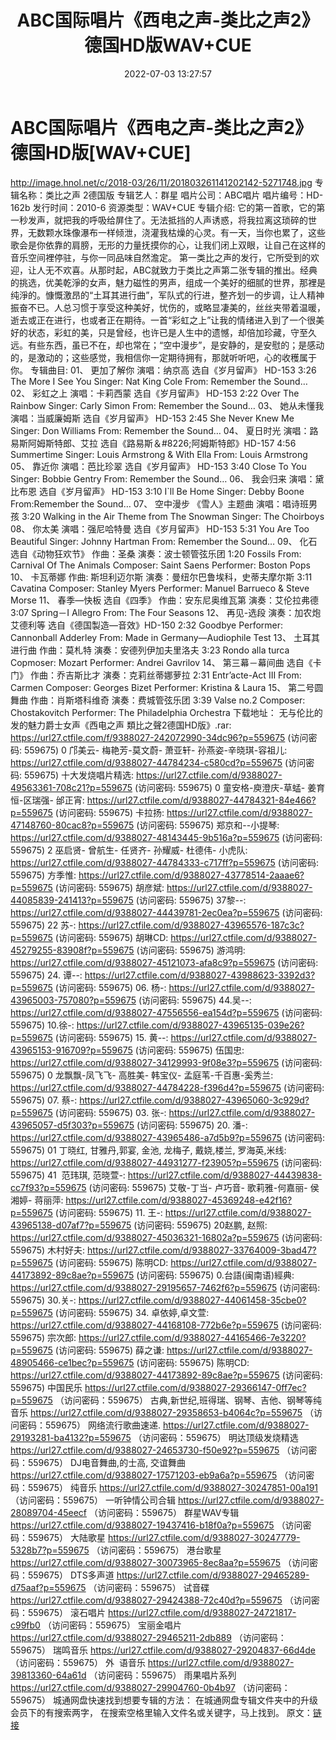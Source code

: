 ﻿---
title: ABC国际唱片《西电之声-类比之声2》德国HD版WAV+CUE
date: 2022-07-03 13:27:57
categories: 试音碟、非卖品、发烧碟
tags: 纯音雅乐
---
# ABC国际唱片《西电之声-类比之声2》德国HD版[WAV+CUE]

http://image.hnol.net/c/2018-03/26/11/201803261141202142-5271748.jpg
专辑名称：类比之声 2德国版
专辑艺人：群星
唱片公司：ABC唱片
唱片编号：HD-162b
发行时间：2010-6
资源类型：WAV+CUE
专辑介绍:
它的第一首歌，它的第一秒发声，就把我的呼吸给屏住了。无法抵挡的人声诱惑，将我拉离这琐碎的世界，无数颗水珠像瀑布一样倾泄，浇灌我枯燥的心灵。有一天，当你也累了，这些歌会是你依靠的肩膀，无形的力量抚摸你的心，让我们闭上双眼，让自己在这样的音乐空间裡停驻，与你一同品味自然澹定。
第一类比之声的发行，它所受到的欢迎，让人无不欢喜。从那时起，ABC就致力于类比之声第二张专辑的推出。经典的挑选，优美乾淨的女声，魅力磁性的男声，组成一个美好的细腻的世界，那裡是纯淨的。慷慨激昂的“土耳其进行曲”，军队式的行进，整齐划一的步调，让人精神振奋不已。人总习惯于享受这种美好，忧伤的，或略显凄美的，丝丝夹带着温暖，逝去或正在进行，也或者正在期待。一首“彩虹之上”让我的情绪进入到了一个很美好的状态，彩虹的美，只是曾经，也许已是人生中的遗憾，却倍加珍藏，守至久远。有些东西，虽已不在，却也常在；“空中漫步”，是安静的，是安慰的；是感动的，是激动的；这些感觉，我相信你一定期待拥有，那就听听吧，心的收穫属于你。
专辑曲目:
01、 更加了解你 演唱：纳京高 选自《岁月留声》 HD-153
3:26
The More I See You Singer: Nat King Cole From: Remember the
Sound…
02、 彩虹之上 演唱：卡莉西蒙 选自《岁月留声》 HD-153 2:22
Over The Rainbow Singer: Carly Simon From: Remember the
Sound…
03、 她从未懂我 演唱：当威廉姆斯 选自《岁月留声》 HD-153 2:45
She Never Knew Me Singer: Don Williams From: Remember the
Sound…
04、 夏日时光 演唱：路易斯阿姆斯特郎、艾拉 选自《路易斯＆#8226;阿姆斯特郎》HD-157
4:56
Summertime Singer: Louis Armstrong & With Ella From: Louis
Armstrong
05、 靠近你 演唱：芭比珍翠 选自《岁月留声》 HD-153
3:40
Close To You Singer: Bobbie Gentry From: Remember the Sound…
06、 我会归来 演唱：黛比布恩 选自《岁月留声》 HD-153
3:10
I`ll Be Home Singer: Debby Boone From:Remember the
Sound…
07、 空中漫步 《雪人》主题曲 演唱：唱诗班男孩
3:20
Walking in the Air Theme from The Snowman Singer: The
Choirboys
08、 你太美 演唱：强尼哈特曼 选自《岁月留声》 HD-153
5:31
You Are Too Beautiful Singer: Johnny Hartman From: Remember the
Sound…
09、 化石 选自《动物狂欢节》 作曲：圣桑 演奏：波士顿管弦乐团
1:20
Fossils From: Carnival Of The Animals Composer: Saint Saens
Performer: Boston Pops
10、 卡瓦蒂娜 作曲: 斯坦利迈尔斯 演奏：曼纽尔巴鲁埃科，史蒂夫摩尔斯
3:11
Cavatina Composer: Stanley Myers Performer: Manuel Barrueco &
Steve Morse
11、 春季—快板 选自《四季》 作曲：安东尼奥维瓦第 演奏：艾伦拉弗德
3:07
Spring－I Allegro From: The Four
Seasons
12、 再见-选段 演奏：加农炮艾德利等 选自《德国製造—音效》HD-150
2:32
Goodbye Performer: Cannonball Adderley From: Made in
Germany—Audiophile Test
13、 土耳其进行曲 作曲：莫札特 演奏：安德列伊加夫里洛夫
3:23
Rondo alla turca Copmoser: Mozart Performer: Andrei
Gavrilov
14、 第三幕－幕间曲 选自《卡门》 作曲：乔吉斯比才 演奏：克莉丝蒂娜萝拉
2:31
Entr’acte-Act III From: Carmen Composer: Georges Bizet Performer:
Kristina & Laura
15、 第二号圆舞曲 作曲：肖斯塔科维奇 演奏：费城管弦乐团
3:39
Valse no.2 Composer: Chostakovitch Performer: The Philadelphia
Orchestra
下载地址：
无与伦比的发的魅力爵士女声《西电之声 類比之聲2德国HD版》.rar: https://url27.ctfile.com/f/9388027-242072990-34dc96?p=559675
(访问密码: 559675)
0 邝美云- 梅艳芳-莫文蔚- 萧亚轩- 孙燕姿-辛晓琪-容祖儿: https://url27.ctfile.com/d/9388027-44784234-c580cd?p=559675
(访问密码: 559675)
十大发烧唱片精选: https://url27.ctfile.com/d/9388027-49563361-708c21?p=559675
(访问密码: 559675)
0 童安格-庾澄庆-草蜢- 姜育恒-区瑞强- 邰正宵: https://url27.ctfile.com/d/9388027-44784321-84e466?p=559675
(访问密码: 559675)
卡拉扬: https://url27.ctfile.com/d/9388027-47148760-80cac8?p=559675
(访问密码: 559675)
郑京和--小提琴: https://url27.ctfile.com/d/9388027-48143445-9b516a?p=559675
(访问密码: 559675)
2 巫启贤- 曾航生- 任贤齐- 孙耀威- 杜德伟- 小虎队: https://url27.ctfile.com/d/9388027-44784333-c717ff?p=559675
(访问密码: 559675)
方季惟: https://url27.ctfile.com/d/9388027-43778514-2aaae6?p=559675
(访问密码: 559675)
胡彦斌: https://url27.ctfile.com/d/9388027-44085839-241413?p=559675
(访问密码: 559675)
37黎--: https://url27.ctfile.com/d/9388027-44439781-2ec0ea?p=559675
(访问密码: 559675)
22 苏-: https://url27.ctfile.com/d/9388027-43965576-187c3c?p=559675
(访问密码: 559675)
胡琳CD: https://url27.ctfile.com/d/9388027-45279255-83908f?p=559675
(访问密码: 559675)
游鸿明: https://url27.ctfile.com/d/9388027-45121073-afa8c9?p=559675
(访问密码: 559675)
24. 谭--: https://url27.ctfile.com/d/9388027-43988623-3392d3?p=559675
(访问密码: 559675)
06. 杨-: https://url27.ctfile.com/d/9388027-43965003-757080?p=559675
(访问密码: 559675)
44.吴--: https://url27.ctfile.com/d/9388027-47556556-ea154d?p=559675
(访问密码: 559675)
10.徐-: https://url27.ctfile.com/d/9388027-43965135-039e26?p=559675
(访问密码: 559675)
15. 黄--: https://url27.ctfile.com/d/9388027-43965153-916709?p=559675
(访问密码: 559675)
伍国忠: https://url27.ctfile.com/d/9388027-34129993-9f08e3?p=559675
(访问密码: 559675)
0 龙飘飘-凤飞飞- 高胜美- 韩宝仪- 孟庭苇-千百惠-奚秀兰: https://url27.ctfile.com/d/9388027-44784228-f396d4?p=559675
(访问密码: 559675)
07. 蔡-: https://url27.ctfile.com/d/9388027-43965060-3c929d?p=559675
(访问密码: 559675)
03. 张-: https://url27.ctfile.com/d/9388027-43965057-d5f303?p=559675
(访问密码: 559675)
20. 潘-: https://url27.ctfile.com/d/9388027-43965486-a7d5b9?p=559675
(访问密码: 559675)
01 丁晓红, 甘雅丹,郭宴, 金池, 龙梅子, 戴娆,楼兰, 罗海英,米线: https://url27.ctfile.com/d/9388027-44931277-f23905?p=559675
(访问密码: 559675)
41  范玮琪, 范晓萱-: https://url27.ctfile.com/d/9388027-44439838-cc7f93?p=559675
(访问密码: 559675)
艾敬-丁当- 卢巧音- 歌莉雅-何嘉丽- 侯湘婷- 蒋丽萍: https://url27.ctfile.com/d/9388027-45369248-e42f16?p=559675
(访问密码: 559675)
11. 王-: https://url27.ctfile.com/d/9388027-43965138-d07af7?p=559675
(访问密码: 559675)
20赵鹏, 赵照: https://url27.ctfile.com/d/9388027-45036321-16802a?p=559675
(访问密码: 559675)
木村好夫: https://url27.ctfile.com/d/9388027-33764009-3bad47?p=559675
(访问密码: 559675)
陈明CD:
https://url27.ctfile.com/d/9388027-44173892-89c8ae?p=559675
(访问密码:
559675)
0.台語(闽南语)經典: https://url27.ctfile.com/d/9388027-29195657-7462f6?p=559675
(访问密码: 559675)
30.关-: https://url27.ctfile.com/d/9388027-44061458-35cbe0?p=559675
(访问密码: 559675)
34. 卓依婷,卓文萱: https://url27.ctfile.com/d/9388027-44168108-772b6e?p=559675
(访问密码: 559675)
宗次郎: https://url27.ctfile.com/d/9388027-44165466-7e3220?p=559675
(访问密码: 559675)
薛之谦: https://url27.ctfile.com/d/9388027-48905466-ce1bec?p=559675
(访问密码: 559675)
陈明CD: https://url27.ctfile.com/d/9388027-44173892-89c8ae?p=559675
(访问密码: 559675)
中国民乐
https://url27.ctfile.com/d/9388027-29366147-0ff7ec?p=559675
（访问密码：559675）
古典,新世纪,班得瑞、钢琴、吉他、钢琴等纯音乐
https://url27.ctfile.com/d/9388027-29358653-b4064c?p=559675
（访问密码：559675）
网络流行歌曲速递.
https://url27.ctfile.com/d/9388027-29193281-ba4132?p=559675
（访问密码：559675）
明达顶级发烧精选
https://url27.ctfile.com/d/9388027-24653730-f50e92?p=559675
（访问密码：559675）
DJ电音舞曲,的士高, 交谊舞曲
https://url27.ctfile.com/d/9388027-17571203-eb9a6a?p=559675
（访问密码：559675）
纯音乐
https://url27.ctfile.com/d/9388027-30247851-00a191
（访问密码：559675）
一听钟情公司合辑
https://url27.ctfile.com/d/9388027-28089704-45eecf
（访问密码：559675）
群星WAV专辑
https://url27.ctfile.com/d/9388027-19437416-b18f0a?p=559675
（访问密码：559675）
大陆歌星
https://url27.ctfile.com/d/9388027-30247779-5328b7?p=559675
（访问密码：559675）
港台歌星
https://url27.ctfile.com/d/9388027-30073965-8ec8aa?p=559675
（访问密码：559675）
DTS多声道
https://url27.ctfile.com/d/9388027-29465289-d75aaf?p=559675
（访问密码：559675）
试音碟
https://url27.ctfile.com/d/9388027-29424388-72c40d?p=559675
（访问密码：559675）
滚石唱片
https://url27.ctfile.com/d/9388027-24721817-c99fb0
（访问密码：559675）
宝丽金唱片
https://url27.ctfile.com/d/9388027-29465211-2db889
（访问密码：559675）
瑞鸣音乐
https://url27.ctfile.com/d/9388027-29204837-66d4de
（访问密码：559675）
外  语音乐
https://url27.ctfile.com/d/9388027-39813360-64a61d
（访问密码：559675）
雨果唱片系列
https://url27.ctfile.com/d/9388027-29904760-0b4b97
（访问密码：559675）
城通网盘快速找到想要专辑的方法：
在城通网盘专辑文件夹中的升级会员下的有搜索两字，
在搜索空格里输入文件名或关键字，马上找到。
原文：[链接](https://blog.sina.com.cn/s/blog_1647c7e7601030y3z.html)